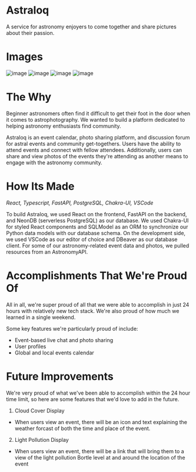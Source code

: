 # Astraloq
A service for astronomy enjoyers to come together and share pictures about their passion.

# Images
![image](https://github.com/user-attachments/assets/77576c0d-eec6-414c-8fc8-1994836eb736)
![image](https://github.com/user-attachments/assets/2d99fdbc-7859-4f3a-a2e0-377fd76a607a)
![image](https://github.com/user-attachments/assets/a30ea32c-d1a3-42c4-9a28-4a0ec58e3844)
![image](https://github.com/user-attachments/assets/9fc9ee69-bf8d-4003-b057-b86e90364c02)

# The Why
Beginner astronomers often find it difficult to get their foot in the door when it comes to astrophotography. We wanted to build a platform dedicated to helping astronomy enthusiasts find community.

Astraloq is an event calendar, photo sharing platform, and discussion forum for astral events and community get-togethers. Users have the ability to attend events and connect with fellow attendees. Additionally, users can share and view photos of the events they're attending as another means to engage with the astronomy community.

# How Its Made
_React, Typescript, FastAPI, PostgreSQL, Chakra-UI, VSCode_

To build Astraloq, we used React on the frontend, FastAPI on the backend, and NeonDB (serverless PostgreSQL) as our database. We used Chakra-UI for styled React components and SQLModel as an ORM to synchronize our Python data models with our database schema. On the development side, we used VSCode as our editor of choice and DBeaver as our database client. For some of our astronomy-related event data and photos, we pulled resources from an AstronomyAPI.

# Accomplishments That We're Proud Of
All in all, we're super proud of all that we were able to accomplish in just 24 hours with relatively new tech stack. We're also proud of how much we learned in a single weekend.

Some key features we're particularly proud of include:
- Event-based live chat and photo sharing
- User profiles
- Global and local events calendar

# Future Improvements
We're very proud of what we've been able to accomplish within the 24 hour time limit, so here are some features that we'd love to add in the future.

1. Cloud Cover Display
- When users view an event, there will be an icon and text explaining the weather forcast of both the time and place of the event.
2. Light Pollution Display
- When users view an event, there will be a link that will bring them to a view of the light pollution Bortle level at and around the location of the event 
